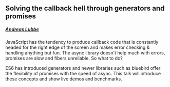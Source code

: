 ## Solving the callback hell through generators and promises

##### [Andreas Lubbe](http://berlinjs.org/archive.html)

JavaScript has the tendency to produce callback code that is constantly headed for the right edge of the screen and makes error checking & handling anything but fun. The async library doesn't help much with errors, promises are slow and fibers unreliable. So what to do?

ES6 has introduced generators and newer libraries such as bluebird offer the flexibility of promises with the speed of async. This talk will introduce these concepts and show live demos and benchmarks.